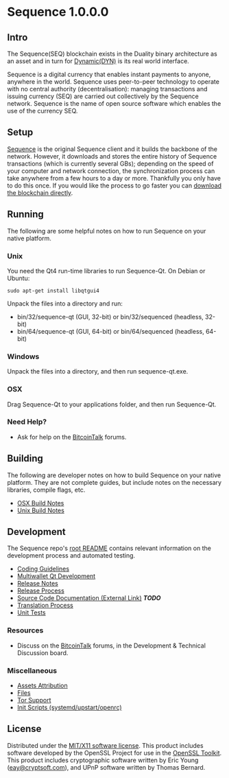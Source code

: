 Sequence 1.0.0.0
=====================

Intro
---------------------
The Sequence(SEQ) blockchain exists in the Duality binary architecture as an asset and in turn for [Dynamic(DYN)](https://github.com/duality-solutions/dynamic) is its real world interface.

Sequence is a digital currency that enables instant payments to anyone, anywhere in the world. Sequence uses peer-to-peer technology to operate with no central authority (decentralisation): managing transactions and issuing currency (SEQ) are carried out collectively by the Sequence network. Sequence is the name of open source software which enables the use of the currency SEQ.

Setup
---------------------
[Sequence](http://github.com/duality-solutions/sequence) is the original Sequence client and it builds the backbone of the network. However, it downloads and stores the entire history of Sequence transactions (which is currently several GBs); depending on the speed of your computer and network connection, the synchronization process can take anywhere from a few hours to a day or more. Thankfully you only have to do this once. If you would like the process to go faster you can [download the blockchain directly](bootstrap.md).

Running
---------------------
The following are some helpful notes on how to run Sequence on your native platform.

### Unix

You need the Qt4 run-time libraries to run Sequence-Qt. On Debian or Ubuntu:

	sudo apt-get install libqtgui4

Unpack the files into a directory and run:

- bin/32/sequence-qt (GUI, 32-bit) or bin/32/sequenced (headless, 32-bit)
- bin/64/sequence-qt (GUI, 64-bit) or bin/64/sequenced (headless, 64-bit)



### Windows

Unpack the files into a directory, and then run sequence-qt.exe.

### OSX

Drag Sequence-Qt to your applications folder, and then run Sequence-Qt.

### Need Help?

* Ask for help on the [BitcoinTalk](https://bitcointalk.org/) forums.

Building
---------------------
The following are developer notes on how to build Sequence on your native platform. They are not complete guides, but include notes on the necessary libraries, compile flags, etc.

- [OSX Build Notes](build-osx.md)
- [Unix Build Notes](build-unix.md)

Development
---------------------
The Sequence repo's [root README](https://github.com/duality-solutions/sequence/blob/master/README.md) contains relevant information on the development process and automated testing.

- [Coding Guidelines](coding.md)
- [Multiwallet Qt Development](multiwallet-qt.md)
- [Release Notes](release-notes.md)
- [Release Process](release-process.md)
- [Source Code Documentation (External Link)](https://dev.visucore.com/sequence/doxygen/) ***TODO***
- [Translation Process](translation_process.md)
- [Unit Tests](unit-tests.md)

### Resources
* Discuss on the [BitcoinTalk](https://bitcointalk.org/) forums, in the Development & Technical Discussion board.

### Miscellaneous
- [Assets Attribution](assets-attribution.md)
- [Files](files.md)
- [Tor Support](tor.md)
- [Init Scripts (systemd/upstart/openrc)](init.md)

License
---------------------
Distributed under the [MIT/X11 software license](http://www.opensource.org/licenses/mit-license.php).
This product includes software developed by the OpenSSL Project for use in the [OpenSSL Toolkit](https://www.openssl.org/). This product includes
cryptographic software written by Eric Young ([eay@cryptsoft.com](mailto:eay@cryptsoft.com)), and UPnP software written by Thomas Bernard.
